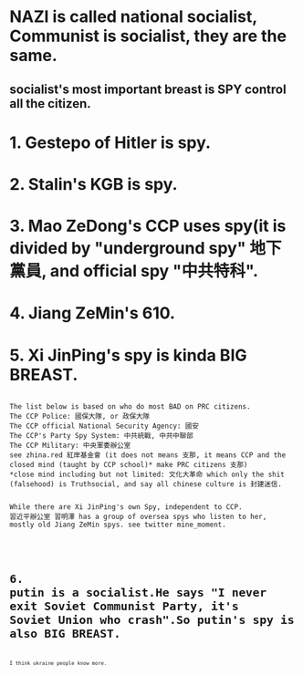 # NAZI is called national socialist, Communist is socialist, they are the same.
## socialist's most important breast is SPY control all the citizen.
# 1. Gestepo of Hitler is spy.
# 2. Stalin's KGB is spy.
# 3. Mao ZeDong's CCP uses spy(it is divided by "underground spy" 地下黨員, and official spy "中共特科".
# 4. Jiang ZeMin's 610.
# 5. Xi JinPing's spy is kinda BIG BREAST.
<code>
The list below is based on who do most BAD on PRC citizens.
The CCP Police: 國保大隊, or 政保大隊
The CCP official National Security Agency: 國安
The CCP's Party Spy System: 中共統戰, 中共中聯部
The CCP Military: 中央軍委辦公室
see zhina.red 紅岸基金會 (it does not means 支那, it means CCP and the closed mind (taught by CCP school)* make PRC citizens 支那)
*close mind including but not limited: 文化大革命 which only the shit (falsehood) is Truthsocial, and say all chinese culture is 封建迷信.

While there are Xi JinPing's own Spy, independent to CCP.
習近平辦公室
習明澤 has a group of oversea spys who listen to her, mostly old Jiang ZeMin spys.
see twitter mine_moment.

<code/>

# 6. putin is a socialist.He says "I never exit Soviet Communist Party, it's Soviet Union who crash".So putin's spy is also BIG BREAST.
<code>
I think ukraine people know more.
<code/>
